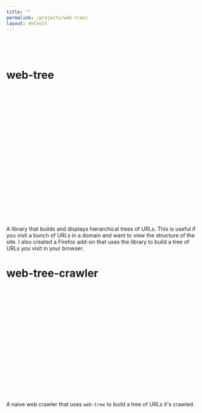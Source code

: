 ```yaml
---
title: ""
permalink: /projects/web-tree/
layout: default
---
```

# web-tree <a href="https://github.com/zbo14/web-tree"><svg class="svg-icon" style="vertical-align:middle"><use xlink:href="{{ '/assets/minima-social-icons.svg#github' | relative_url }}"></use></svg></a><a href="https://addons.mozilla.org/en-US/firefox/addon/web-tree/"><svg class="svg-icon" style="vertical-align:middle"><use xlink:href="{{ '/assets/minima-social-icons.svg#mozilla' | relative_urll }}"></use></svg></a><a href="https://www.npmjs.com/package/web-tree"><svg class="svg-icon" style="vertical-align:middle"><use xlink:href="{{ '/assets/minima-social-icons.svg#npm' | relative_urll }}"></use></svg></a>

A library that builds and displays hierarchical trees of URLs. This is useful if you visit a bunch of URLs in a domain and want to view the structure of the site. I also created a Firefox add-on that uses the library to build a tree of URLs you visit in your browser.

# web-tree-crawler <a href="https://github.com/zbo14/web-tree-crawler"><svg class="svg-icon" style="vertical-align:middle"><use xlink:href="{{ '/assets/minima-social-icons.svg#github' | relative_url }}"></use></svg></a><a href="https://www.npmjs.com/package/web-tree-crawler"><svg class="svg-icon" style="vertical-align:middle"><use xlink:href="{{ '/assets/minima-social-icons.svg#npm' | relative_urll }}"></use></svg></a>

A naive web crawler that uses `web-tree` to build a tree of URLs it's crawled.
